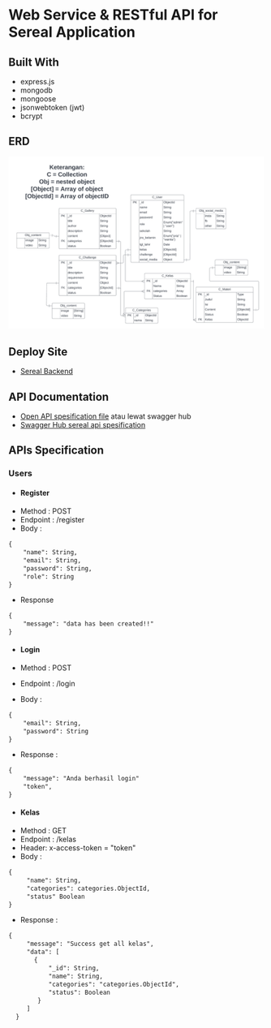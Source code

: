 # Web Service & RESTful API for Sereal Application

## Built With

- express.js
- mongodb
- mongoose
- jsonwebtoken (jwt)
- bcrypt

## ERD

![Sereal ERD](SEREAL_ERD.png)

## Deploy Site

- [Sereal Backend](https://sereal-backend.up.railway.app/)

## API Documentation

- [Open API spesification file](/api/sereal.json)
  atau lewat swagger hub
- [Swagger Hub sereal api spesification](https://app.swaggerhub.com/apis/yazidr1/sereal-app/1.0)

## APIs Specification

### Users

- #### Register
- Method : POST
- Endpoint : /register
- Body :

```
{
    "name": String,
    "email": String,
    "password": String,
    "role": String
}
```

- Response

```
{
    "message": "data has been created!!"
}
```

- #### Login
- Method : POST
- Endpoint : /login

- Body :

```
{
    "email": String,
    "password": String
}
```

- Response :

```
{
    "message": "Anda berhasil login"
    "token",
}
```

- #### Kelas
- Method : GET
- Endpoint : /kelas
- Header: x-access-token = "token"
- Body :

```
{
     "name": String,
     "categories": categories.ObjectId,
     "status" Boolean
}
```

- Response :

```
{
     "message": "Success get all kelas",
     "data": [
       {
           "_id": String,
           "name": String,
           "categories": "categories.ObjectId",
           "status": Boolean
        }
     ]
  }
```
